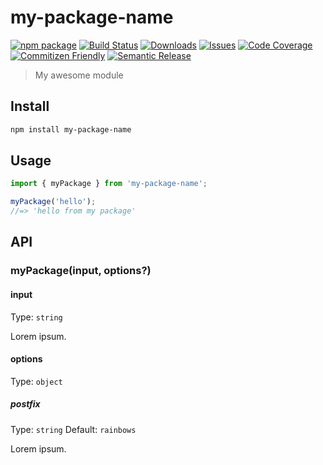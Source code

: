 # my-package-name

[![npm package][npm-img]][npm-url]
[![Build Status][build-img]][build-url]
[![Downloads][downloads-img]][downloads-url]
[![Issues][issues-img]][issues-url]
[![Code Coverage][codecov-img]][codecov-url]
[![Commitizen Friendly][commitizen-img]][commitizen-url]
[![Semantic Release][semantic-release-img]][semantic-release-url]

> My awesome module

## Install

```bash
npm install my-package-name
```

## Usage

```ts
import { myPackage } from 'my-package-name';

myPackage('hello');
//=> 'hello from my package'
```

## API

### myPackage(input, options?)

#### input

Type: `string`

Lorem ipsum.

#### options

Type: `object`

##### postfix

Type: `string`
Default: `rainbows`

Lorem ipsum.

[build-img]:https://github.com/carlosbaraza/use-lazy-state/actions/workflows/release.yml/badge.svg
[build-url]:https://github.com/carlosbaraza/use-lazy-state/actions/workflows/release.yml
[downloads-img]:https://img.shields.io/npm/dt/use-lazy-state
[downloads-url]:https://www.npmtrends.com/use-lazy-state
[npm-img]:https://img.shields.io/npm/v/use-lazy-state
[npm-url]:https://www.npmjs.com/package/use-lazy-state
[issues-img]:https://img.shields.io/github/issues/carlosbaraza/use-lazy-state
[issues-url]:https://github.com/carlosbaraza/use-lazy-state/issues
[codecov-img]:https://codecov.io/gh/carlosbaraza/use-lazy-state/branch/main/graph/badge.svg
[codecov-url]:https://codecov.io/gh/carlosbaraza/use-lazy-state
[semantic-release-img]:https://img.shields.io/badge/%20%20%F0%9F%93%A6%F0%9F%9A%80-semantic--release-e10079.svg
[semantic-release-url]:https://github.com/semantic-release/semantic-release
[commitizen-img]:https://img.shields.io/badge/commitizen-friendly-brightgreen.svg
[commitizen-url]:http://commitizen.github.io/cz-cli/
